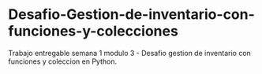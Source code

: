 # Desafio-Gestion-de-inventario-con-funciones-y-colecciones
Trabajo entregable semana 1 modulo 3 - Desafio gestion de inventario con funciones y coleccion en Python.
